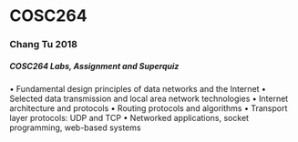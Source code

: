 # COSC264
### Chang Tu 2018

##### COSC264 Labs, Assignment and Superquiz

• Fundamental design principles of data networks and the Internet
• Selected data transmission and local area network technologies
• Internet architecture and protocols
• Routing protocols and algorithms
• Transport layer protocols: UDP and TCP
• Networked applications, socket programming, web-based systems

 
